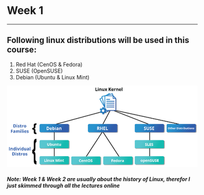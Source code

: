 # Week 1
---
## Following linux distributions will be used in this course:
1. Red Hat (CenOS & Fedora)
2. SUSE (OpenSUSE)
3. Debian (Ubuntu & Linux Mint)

![Alt text](Linux%20Distributions.png)

##### *Note: Week 1 & Week 2 are usually about the history of Linux, therefor I just skimmed through all the lectures online*
